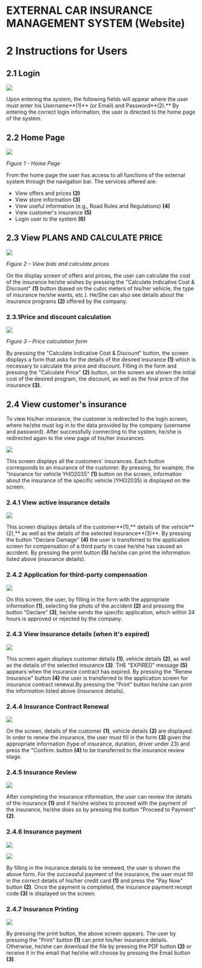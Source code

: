# EXTERNAL CAR INSURANCE MANAGEMENT SYSTEM (Website)

# 2 Instructions for Users

## 2.1 Login

![](https://drive.google.com/uc?id=13HhTa6T2oDrOdrkSsphyDExtw-XK_ng_)

Upon entering the system, the following fields will appear where the user must enter his Username**(1)** (or Email) and Password**(2).** By entering the correct login information, the user is directed to the home page of the system.

## 2.2 Home Page

![](RackMultipart20211122-4-1rvvasj_html_50453ba6c2941aa4.png)

_Figure 1 - Home Page_

From the home page the user has access to all functions of the external system through the navigation bar. The services offered are:

- View offers and prices **(2)**
- View store information **(3)**
- View useful information (e.g., Road Rules and Regulations) **(4)**
- View customer&#39;s insurance **(5)**
- Login user to the system **(6)**

## 2.3 View PLANS AND CALCULATE PRICE

![](RackMultipart20211122-4-1rvvasj_html_6ae7c48c7643c50b.png)

_Figure 2 – View bids and calculate prices_

On the display screen of offers and prices, the user can calculate the cost of the insurance he/she wishes by pressing the &quot;Calculate Indicative Cost &amp; Discount&quot; **(1)** button (based on the cubic meters of his/her vehicle, the type of insurance he/she wants, etc.). He/She can also see details about the insurance programs **(2)** offered by the company.

### 2.3.1Price and discount calculation

![](RackMultipart20211122-4-1rvvasj_html_9b6827abf21f1e1b.png)

_Figure 3 – Price calculation form_

By pressing the &quot;Calculate Indicative Cost &amp; Discount&quot; button, the screen displays a form that asks for the details of the desired insurance **(1)** which is necessary to calculate the price and discount. Filling in the form and pressing the &quot;Calculate Price&quot; **(2)** button, on the screen are shown the initial cost of the desired program, the discount, as well as the final price of the insurance **(3)**.

## 2.4 View customer&#39;s insurance

To view his/her insurance, the customer is redirected to the login screen, where he/she must log in to the data provided by the company (username and password). After successfully connecting to the system, he/she is redirected again to the view page of his/her insurances.

![](RackMultipart20211122-4-1rvvasj_html_f465d6770707452e.png)

This screen displays all the customers&#39; insurances. Each button corresponds to an insurance of the customer. By pressing, for example, the &quot;Insurance for vehicle YHO2035&quot; **(1)** button on the screen, information about the insurance of the specific vehicle (YHO2035) is displayed on the screen.

### 2.4.1 View active insurance details

![](RackMultipart20211122-4-1rvvasj_html_c6b4a75e52c61e10.png)

This screen displays details of the customer**(1),** details of the vehicle**(2),** as well as the details of the selected insurance**(3)**. By pressing the button &quot;Declare Damage&quot; **(4)** the user is transferred to the application screen for compensation of a third party in case he/she has caused an accident. By pressing the print button **(5)** he/she can print the information listed above (insurance details).

### 2.4.2 Application for third-party compensation

![](RackMultipart20211122-4-1rvvasj_html_faf87ab3671163ab.png)

On this screen, the user, by filling in the form with the appropriate information **(1)**, selecting the photo of the accident **(2)** and pressing the button &quot;Declare&quot; **(3)**, he/she sends the specific application, which within 24 hours is approved or rejected by the company.

### 2.4.3 View insurance details (when it&#39;s expired)

![](RackMultipart20211122-4-1rvvasj_html_2a9f82072e54620c.png)

This screen again displays customer details **(1)**, vehicle details **(2)**, as well as the details of the selected insurance **(3)**. THE &quot;EXPIRED&quot; message **(5)** appears when the insurance contract has expired. By pressing the &quot;Renew Insurance&quot; button **(4)** the user is transferred to the application screen for insurance contract renewal.By pressing the &quot;Print&quot; button he/she can print the information listed above (insurance details).

### 2.4.4 Insurance Contract Renewal

![](RackMultipart20211122-4-1rvvasj_html_7e4e71ea02eff7a9.png)

On the screen, details of the customer **(1)**, vehicle details **(2)** are displayed. In order to renew the insurance, the user must fill in the form **(3)** given the appropriate information (type of insurance, duration, driver under 23) and press the &quot;Confirm: button **(4)** to be transferred to the insurance review stage.

### 2.4.5 Insurance Review

![](RackMultipart20211122-4-1rvvasj_html_8ccf0b4d30c6dec0.png)

After completing the insurance information, the user can review the details of the insurance **(1)** and if he/she wishes to proceed with the payment of the insurance, he/she does so by pressing the button &quot;Proceed to Payment&quot; **(2)**.

### 2.4.6 Insurance payment

![](RackMultipart20211122-4-1rvvasj_html_13a710b216a70a95.png)

![](RackMultipart20211122-4-1rvvasj_html_35b5e2859a7fa99e.png)

By filling in the insurance details to be renewed, the user is shown the above form. For the successful payment of the insurance, the user must fill in the correct details of his/her credit card **(1)** and press the &quot;Pay Now&quot; button **(2)**. Once the payment is completed, the insurance payment receipt code **(3)** is displayed on the screen.

### 2.4.7 Insurance Printing

![](RackMultipart20211122-4-1rvvasj_html_7aff69386281fdfb.png)

By pressing the print button, the above screen appears. The user by pressing the &quot;Print&quot; button **(1)** can print his/her insurance details. Otherwise, he/she can download the file by pressing the PDF button **(2)** or receive it in the email that he/she will choose by pressing the Email button **(3)**.
